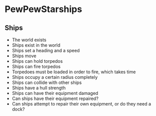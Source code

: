 # PewPewStarships

## Ships

* The world exists
* Ships exist in the world
* Ships set a heading and a speed
* Ships move
* Ships can hold torpedos
* Ships can fire torpedos
* Torpedoes must be loaded in order to fire, which takes time
* Ships occupy a certain radius completely
* Ships can collide with other ships
* Ships have a hull strength
* Ships can have their equipment damaged
* Can ships have their equipment repaired?
* Can ships attempt to repair their own equipment, or do they need a dock?
